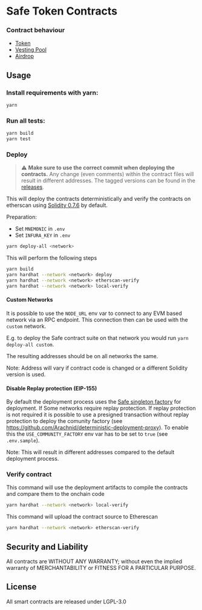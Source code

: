Safe Token Contracts
=====================

### Contract behaviour
- [Token](./docs/token.md)
- [Vesting Pool](./docs/vesting.md)
- [Airdrop](./docs/airdrop.md)

Usage
-----
### Install requirements with yarn:

```bash
yarn
```

### Run all tests:

```bash
yarn build
yarn test
```

### Deploy

> :warning: **Make sure to use the correct commit when deploying the contracts.** Any change (even comments) within the contract files will result in different addresses. The tagged versions can be found in the [releases](https://github.com/gnosis/relay-contracts/releases).

This will deploy the contracts deterministically and verify the contracts on etherscan using [Solidity 0.7.6](https://github.com/ethereum/solidity/releases/tag/v0.7.6) by default.

Preparation:
- Set `MNEMONIC` in `.env`
- Set `INFURA_KEY` in `.env`

```bash
yarn deploy-all <network>
```

This will perform the following steps

```bash
yarn build
yarn hardhat --network <network> deploy
yarn hardhat --network <network> etherscan-verify
yarn hardhat --network <network> local-verify
```

#### Custom Networks

It is possible to use the `NODE_URL` env var to connect to any EVM based network via an RPC endpoint. This connection then can be used with the `custom` network.

E.g. to deploy the Safe contract suite on that network you would run `yarn deploy-all custom`. 

The resulting addresses should be on all networks the same.

Note: Address will vary if contract code is changed or a different Solidity version is used.

#### Disable Replay protection (EIP-155)

By default the deployment process uses the [Safe singleton factory](https://github.com/gnosis/safe-singleton-factory) for deployment. If 
Some networks require replay protection. If replay protection is not required it is possible to use a presigned transaction without replay protection to deploy the comunity factory (see https://github.com/Arachnid/deterministic-deployment-proxy). To enable this the `USE_COMMUNITY_FACTORY` env var has to be set to `true` (see `.env.sample`).

Note: This will result in different addresses compared to the default deployment process.

### Verify contract

This command will use the deployment artifacts to compile the contracts and compare them to the onchain code
```bash
yarn hardhat --network <network> local-verify
```

This command will upload the contract source to Etherescan
```bash
yarn hardhat --network <network> etherscan-verify
```

Security and Liability
----------------------
All contracts are WITHOUT ANY WARRANTY; without even the implied warranty of MERCHANTABILITY or FITNESS FOR A PARTICULAR PURPOSE.

License
-------
All smart contracts are released under LGPL-3.0
